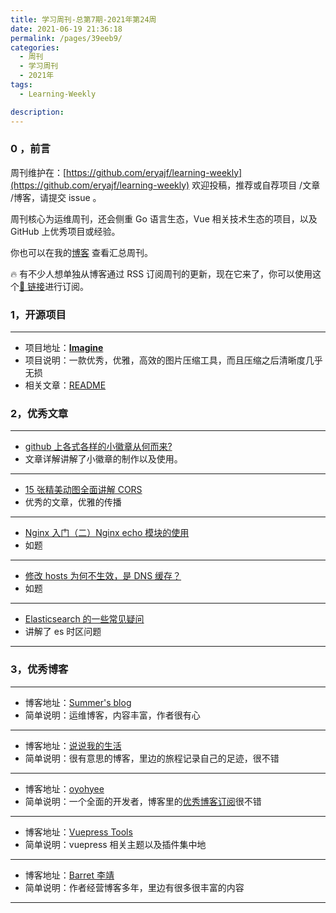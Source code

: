 ```yaml
---
title: 学习周刊-总第7期-2021年第24周
date: 2021-06-19 21:36:18
permalink: /pages/39eeb9/
categories:
  - 周刊
  - 学习周刊
  - 2021年
tags:
  - Learning-Weekly

description:
---
```


### 0 ，前言

周刊维护在：[https://github.com/eryajf/learning-weekly](https://github.com/eryajf/learning-weekly) 欢迎投稿，推荐或自荐项目 /文章 /博客，请提交 issue 。

周刊核心为运维周刊，还会侧重 Go 语言生态，Vue 相关技术生态的项目，以及 GitHub 上优秀项目或经验。

你也可以在我的[博客](https://wiki.eryajf.net/learning-weekly/) 查看汇总周刊。

🔥 有不少人想单独从博客通过 RSS 订阅周刊的更新，现在它来了，你可以使用这个[🔗 链接](https://wiki.eryajf.net/learning-weekly.xml)进行订阅。

### **1，开源项目**

---

- 项目地址：**[Imagine](https://github.com/meowtec/Imagine)**
- 项目说明：一款优秀，优雅，高效的图片压缩工具，而且压缩之后清晰度几乎无损
- 相关文章：[README](https://github.com/meowtec/Imagine/blob/master/README.md)

### **2，优秀文章**

---

- [github 上各式各样的小徽章从何而来?](https://segmentfault.com/a/1190000019552597)
- 文章详解讲解了小徽章的制作以及使用。

---

- [15 张精美动图全面讲解 CORS](https://juejin.cn/post/6856556746706518024)
- 优秀的文章，优雅的传播

---

- [Nginx 入门（二）Nginx echo 模块的使用](https://www.jianshu.com/p/a636ca5fa8fa)
- 如题

---

- [修改 hosts 为何不生效，是 DNS 缓存？](https://www.cnblogs.com/hustskyking/p/hosts-modify.html)
- 如题

---

- [Elasticsearch 的一些常见疑问](https://segmentfault.com/a/1190000015431596)
- 讲解了 es 时区问题

---

### **3，优秀博客**

---

- 博客地址：[Summer's blog](https://www.xswsym.online/)
- 简单说明：运维博客，内容丰富，作者很有心

---

- 博客地址：[说说我的生活](https://www.sanghangning.cn/)
- 简单说明：很有意思的博客，里边的旅程记录自己的足迹，很不错

---

- 博客地址：[oyohyee](https://www.oyohyee.com/)
- 简单说明：一个全面的开发者，博客里的[优秀博客订阅](https://www.oyohyee.com/friends)很不错

---

- 博客地址：[Vuepress Tools](https://z3by.github.io/vuepress-tools/)
- 简单说明：vuepress 相关主题以及插件集中地

---

- 博客地址：[Barret 李靖](https://barretlee.com/entry/)
- 简单说明：作者经营博客多年，里边有很多很丰富的内容

---
